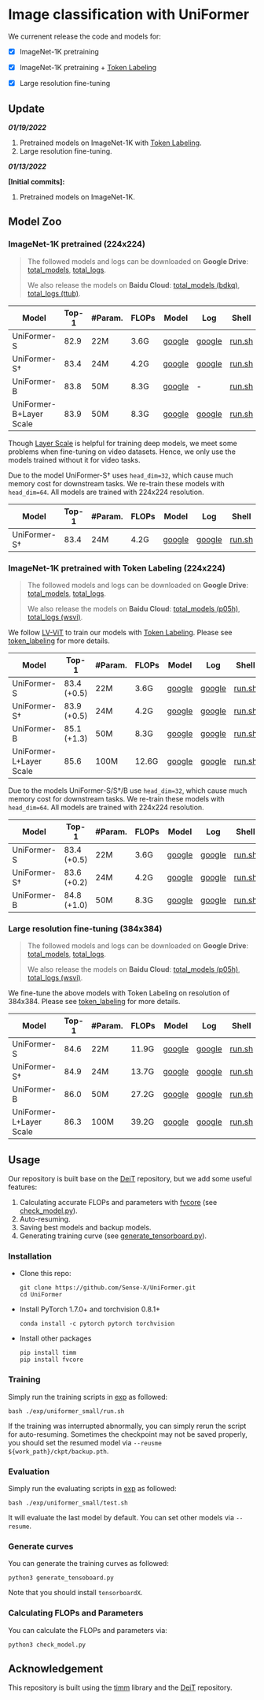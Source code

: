 # Image classification with UniFormer

We currenent release the code and models for:

- [x] ImageNet-1K pretraining

- [x] ImageNet-1K pretraining + [Token Labeling](https://arxiv.org/abs/2104.10858)

- [x] Large resolution fine-tuning



## Update

***01/19/2022***

1. Pretrained models on ImageNet-1K with [Token Labeling](https://arxiv.org/abs/2104.10858).
2. Large resolution fine-tuning.

***01/13/2022***

**\[Initial commits\]:** 

1. Pretrained models on ImageNet-1K.



## Model Zoo

### ImageNet-1K pretrained (224x224)

> The followed models and logs can be downloaded on **Google Drive**: [total_models](https://drive.google.com/drive/folders/1-sqWoelz3agOG74VkNwadY8RHR28o4Wv?usp=sharing), [total_logs](https://drive.google.com/drive/folders/10MxmGoKxI3zMyCrzYaBDObCW7XgZn2tG?usp=sharing).
>
> We also release the models on **Baidu Cloud**: [total_models (bdkq)](https://pan.baidu.com/s/1tLvcwGquAsQdGRAiKR0Jcg), [total_logs (ttub)](https://pan.baidu.com/s/1zFI-E-HRiYzmBtseB_tjEQ).

| Model                   | Top-1 | #Param. | FLOPs | Model                                                        | Log                                                          | Shell                                     |
| ----------------------- | ----- | ------- | ----- | ------------------------------------------------------------ | ------------------------------------------------------------ | ----------------------------------------- |
| UniFormer-S             | 82.9  | 22M     | 3.6G  | [google](https://drive.google.com/file/d/1-uepH3Q3BhTmWU6HK-sGAGQC_MpfIiPD/view?usp=sharing) | [google](https://drive.google.com/file/d/10ThKb9YOpCiHW8HL10dRuZ0lQSPJidO7/view?usp=sharing) | [run.sh](exp/uniformer_small/run.sh)      |
| UniFormer-S†            | 83.4  | 24M     | 4.2G  | [google](https://drive.google.com/file/d/10IN5ULcjz0Ld_lDokkTGOSmRFXLzUkEs/view?usp=sharing) | [google](https://drive.google.com/file/d/10Onp1QzQ-Te90yEeQu1-xUcQyxPsQsU8/view?usp=sharing) | [run.sh](exp/uniformer_small_plus/run.sh) |
| UniFormer-B             | 83.8  | 50M     | 8.3G  | [google](https://drive.google.com/file/d/1-wT39QazTGELxgrQIu6J12D3qcla3hui/view?usp=sharing) | -                                                            | [run.sh](exp/uniformer_base/run.sh)       |
| UniFormer-B+Layer Scale | 83.9  | 50M     | 8.3G  | [google](https://drive.google.com/file/d/10FnwzMVgGL8bPO3EMZ7oG4vDvqnPoBK5/view?usp=sharing) | [google](https://drive.google.com/file/d/10RwaWu2EdC4Esnx5LSgGZT7iMCVOoc7b/view?usp=sharing) | [run.sh](exp/uniformer_base_ls/run.sh)    |

Though [Layer Scale](https://arxiv.org/abs/2103.17239) is helpful for training deep models, we meet some problems when fine-tuning on video datasets. Hence, we only use the models trained without it for video tasks.


Due to the model UniFormer-S† uses `head_dim=32`, which cause much memory cost for downstream tasks. We re-train these models with `head_dim=64`. All models are trained with 224x224 resolution.

| Model                   | Top-1 | #Param. | FLOPs | Model                                                        | Log                                                          | Shell                                     |
| ----------------------- | ----- | ------- | ----- | ------------------------------------------------------------ | ------------------------------------------------------------ | ----------------------------------------- |
| UniFormer-S†            | 83.4  | 24M     | 4.2G  | [google](https://drive.google.com/file/d/178ipRvMBKeAP_Fzy6fEr2HQkIQWdgEY6/view?usp=sharing) | [google](https://drive.google.com/file/d/176GcmZz0t0A-1alBDWDX_BU_w2x0wACl/view?usp=sharing) | [run.sh](exp/uniformer_small_plus_dim64/run.sh) |


### ImageNet-1K pretrained with Token Labeling (224x224)

> The followed models and logs can be downloaded on **Google Drive**: [total_models](https://drive.google.com/drive/folders/16iRLUaaxRHLzHg-LMJ3HUOK3dE8WHDPs?usp=sharing), [total_logs](https://drive.google.com/drive/folders/1672n8VVTFMdUKXk9nFr_avml7dk-cpq_?usp=sharing).
>
> We also release the models on **Baidu Cloud**: [total_models (p05h)](https://pan.baidu.com/s/1y1TnUvaXteHZd-CMbm3vPA), [total_logs (wsvi)](https://pan.baidu.com/s/177eBUUoXTnHrSXwJ9wct3A).

We follow [LV-ViT](https://github.com/zihangJiang/TokenLabeling) to train our models with [Token Labeling](https://arxiv.org/abs/2104.10858). Please see [token_labeling](token_labeling)  for more details.

| Model                   | Top-1       | #Param. | FLOPs | Model                                                        | Log                                                          | Shell                                                        |
| ----------------------- | ----------- | ------- | ----- | ------------------------------------------------------------ | ------------------------------------------------------------ | ------------------------------------------------------------ |
| UniFormer-S             | 83.4 (+0.5) | 22M     | 3.6G  | [google](https://drive.google.com/file/d/16wjfeyqQFZ2x9W91EXf0Py1bfv4Fydfr/view?usp=sharing) | [google](https://drive.google.com/file/d/16_l4JrV65uURG6e9NlqSiQcIhZGYCIit/view?usp=sharing) | [run.sh](token_labeling/exp/uniformer_small_tl_224/run.sh)   |
| UniFormer-S†            | 83.9 (+0.5) | 24M     | 4.2G  | [google](https://drive.google.com/file/d/16rgtEVEeX3jVTQaiLsojBQP5sRaj_2aZ/view?usp=sharing) | [google](https://drive.google.com/file/d/16SbjgFUfcqnQjcThRiw1LANk3oxzTgkI/view?usp=sharing) | [run.sh](token_labeling/exp/uniformer_small_plus_tl_224/run.sh) |
| UniFormer-B             | 85.1 (+1.3) | 50M     | 8.3G  | [google](https://drive.google.com/file/d/16nsTjawiYZuoCHBRarr58zA7vCFcmQmL/view?usp=sharing) | [google](https://drive.google.com/file/d/16eureelQrJEDnu53pNIWLkk2iqb5v0Sm/view?usp=sharing) | [run.sh](token_labeling/exp/uniformer_base_tl_224/run.sh)    |
| UniFormer-L+Layer Scale | 85.6        | 100M    | 12.6G | [google](https://drive.google.com/file/d/173e2qaJhOwbuC_DbNQSH47Oo_04mSfDj/view?usp=sharing) | [google](https://drive.google.com/file/d/16DyfgQUx8R5SquuqVB5Pll3nDIUJjRm1/view?usp=sharing) | [run.sh](token_labeling/exp/uniformer_large_ls_tl_224/run.sh) |


Due to the models UniFormer-S/S†/B use `head_dim=32`, which cause much memory cost for downstream tasks. We re-train these models with `head_dim=64`. All models are trained with 224x224 resolution.

| Model                   | Top-1       | #Param. | FLOPs | Model                                                        | Log                                                          | Shell                                                        |
| ----------------------- | ----------- | ------- | ----- | ------------------------------------------------------------ | ------------------------------------------------------------ | ------------------------------------------------------------ |
| UniFormer-S             | 83.4 (+0.5) | 22M     | 3.6G  | [google](https://drive.google.com/file/d/17NC5qqAWCT2gI_jY_cJnFTOqRQTSwsoz/view?usp=sharing) | [google](https://drive.google.com/file/d/17K4egnbkwfuhQVA7zZDHf6fFYEJSeaJ_/view?usp=sharing) | [run.sh](exp/uniformer_small_dim64_tl_224/run.sh)   |
| UniFormer-S†            | 83.6 (+0.2) | 24M     | 4.2G  | [google](https://drive.google.com/file/d/17OfoDWt2_nA0BYN0OuLPpG8mHJDTluQQ/view?usp=sharing) | [google](https://drive.google.com/file/d/179gNIN8QOK1dCpWviB9GmLht80WO6qzT/view?usp=sharing) | [run.sh](exp/uniformer_small_plus_dim64_tl_224/run.sh) |
| UniFormer-B             | 84.8 (+1.0) | 50M     | 8.3G  | [google](https://drive.google.com/file/d/17MneG9CnZG6zBvXYUr4WUXoTYc4rjJj5/view?usp=sharing) | [google](https://drive.google.com/file/d/179gNIN8QOK1dCpWviB9GmLht80WO6qzT/view?usp=sharing) | [run.sh](exp/uniformer_base_dim64_tl_224/run.sh)    |

### Large resolution fine-tuning (384x384)

> The followed models and logs can be downloaded on **Google Drive**: [total_models](https://drive.google.com/drive/folders/16iRLUaaxRHLzHg-LMJ3HUOK3dE8WHDPs?usp=sharing), [total_logs](https://drive.google.com/drive/folders/1672n8VVTFMdUKXk9nFr_avml7dk-cpq_?usp=sharing).
>
> We also release the models on **Baidu Cloud**: [total_models (p05h)](https://pan.baidu.com/s/1y1TnUvaXteHZd-CMbm3vPA), [total_logs (wsvi)](https://pan.baidu.com/s/177eBUUoXTnHrSXwJ9wct3A).

We fine-tune the above models with Token Labeling on resolution of 384x384. Please see [token_labeling](token_labeling)  for more details.

| Model                   | Top-1 | #Param. | FLOPs | Model                                                        | Log                                                          | Shell                                                        |
| ----------------------- | ----- | ------- | ----- | ------------------------------------------------------------ | ------------------------------------------------------------ | ------------------------------------------------------------ |
| UniFormer-S             | 84.6  | 22M     | 11.9G | [google](https://drive.google.com/file/d/16p4CXzuXC5J4_SJK67dsvnc8gTKmtKN1/view?usp=sharing) | [google](https://drive.google.com/file/d/16M8jhxW_frGnJQS_VMAF_rp9fcYssaYN/view?usp=sharing) | [run.sh](token_labeling/exp/uniformer_small_tl_384/run.sh)   |
| UniFormer-S†            | 84.9  | 24M     | 13.7G | [google](https://drive.google.com/file/d/16wJT87vTc43Dt1q2sXrxZRUuEdrNdFdk/view?usp=sharing) | [google](https://drive.google.com/file/d/16YVMpbHz1IdVi-HaocHpfHi_VAyFCvUk/view?usp=sharing) | [run.sh](token_labeling/exp/uniformer_small_plus_tl_384/run.sh) |
| UniFormer-B             | 86.0  | 50M     | 27.2G | [google](https://drive.google.com/file/d/16kZlIarIwf9ldkCdHVKTQfFmDgfkucQ7/view?usp=sharing) | [google](https://drive.google.com/file/d/16cPsL-Fo8XegiBQCy-aCozUHRAYWxFDd/view?usp=sharing) | [run.sh](token_labeling/exp/uniformer_base_tl_384/run.sh)    |
| UniFormer-L+Layer Scale | 86.3  | 100M    | 39.2G | [google](https://drive.google.com/file/d/174rcA6rNzYVG9Ya9ik-NwTGoxW1M79ez/view?usp=sharing) | [google](https://drive.google.com/file/d/16G-Bifg67v_8N_mPzi8-Ioo1qqAFPNN4/view?usp=sharing) | [run.sh](token_labeling/exp/uniformer_large_ls_tl_384/run.sh) |

## Usage

Our repository is built base on the [DeiT](https://github.com/facebookresearch/deit) repository, but we add some useful features:

1. Calculating accurate FLOPs and parameters with [fvcore](https://github.com/facebookresearch/fvcore) (see [check_model.py](check_model.py)).
2. Auto-resuming.
3. Saving best models and backup models.
4. Generating training curve (see [generate_tensorboard.py](generate_tensorboard.py)).

### Installation

- Clone this repo:

  ```shell
  git clone https://github.com/Sense-X/UniFormer.git
  cd UniFormer
  ```

- Install PyTorch 1.7.0+ and torchvision 0.8.1+

  ```shell
  conda install -c pytorch pytorch torchvision
  ```

- Install other packages

  ```shell
  pip install timm
  pip install fvcore
  ```

### Training

Simply run the training scripts in [exp](exp) as followed:

```shell
bash ./exp/uniformer_small/run.sh
```

If the training was interrupted abnormally, you can simply rerun the script for auto-resuming. Sometimes the checkpoint may not be saved properly, you should set the resumed model via `--reusme ${work_path}/ckpt/backup.pth`.

### Evaluation

Simply run the evaluating scripts in [exp](exp) as followed:

```shell
bash ./exp/uniformer_small/test.sh
```

It will evaluate the last model by default. You can set other models via `--resume`.

### Generate curves

You can generate the training curves as followed:

```shell
python3 generate_tensoboard.py
```

Note that you should install `tensorboardX`.

### Calculating FLOPs and Parameters

You can calculate the FLOPs and parameters via:

```shell
python3 check_model.py
```

## Acknowledgement

This repository is built using the [timm](https://github.com/rwightman/pytorch-image-models) library and the [DeiT](https://github.com/facebookresearch/deit) repository.

